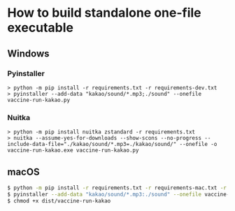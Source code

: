 # How to build standalone one-file executable

## Windows
### Pyinstaller
```pwsh
> python -m pip install -r requirements.txt -r requirements-dev.txt
> pyinstaller --add-data "kakao/sound/*.mp3;./sound" --onefile vaccine-run-kakao.py
```

### Nuitka
```pwsh
> python -m pip install nuitka zstandard -r requirements.txt
> nuitka --assume-yes-for-downloads --show-scons --no-progress --include-data-file="./kakao/sound/*.mp3=./kakao/sound/" --onefile -o vaccine-run-kakao.exe vaccine-run-kakao.py
```

## macOS
```sh
$ python -m pip install -r requirements.txt -r requirements-mac.txt -r requirements-dev.txt
$ pyinstaller --add-data "kakao/sound/*.mp3:./sound" --onefile vaccine-run-kakao.py
$ chmod +x dist/vaccine-run-kakao
```
